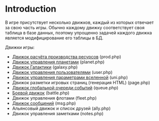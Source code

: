 # Introduction #

В игре присутствует несколько движков, каждый из которых отвечает за свою часть игры. Обычно каждому движку соответствует своя таблица в базе данных, поэтому упрощенно задачей каждого движка является модифицирование его таблицы в БД.

Движки игры:
  * [Движок расчёта производства ресурсов](EngineProd.md) (prod.php)
  * [Движок управления планетами](EnginePlanet.md) (planet.php)
  * [Движок Галактики](EngineGalaxy.md) (galaxy.php)
  * [Движок управления пользователями](EngineUsers.md) (user.php)
  * [Движок управления параметрами вселенной](EngineUni.md) (uni.php)
  * Движок разметки игровых страниц (генерация HTML) (page.php)
  * [Движок глобальной очереди событий](EngineTaskQueue.md) (queue.php)
  * [Боевой движок](BattleEngine.md) (battle.php)
  * Движок управления флотами (fleet.php)
  * [Движок сообщений](EngineMessages.md) (msg.php)
  * Альянсовый движок и список друзей (ally.php)
  * Движок управления заметками (notes.php)